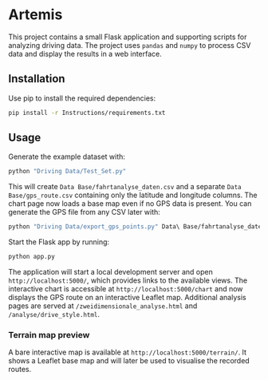 # Artemis

This project contains a small Flask application and supporting scripts for analyzing driving data.  The project uses `pandas` and `numpy` to process CSV data and display the results in a web interface.

## Installation

Use pip to install the required dependencies:

```bash
pip install -r Instructions/requirements.txt
```

## Usage

Generate the example dataset with:

```bash
python "Driving Data/Test_Set.py"
```

This will create `Data Base/fahrtanalyse_daten.csv` and a separate
`Data Base/gps_route.csv` containing only the latitude and longitude
columns. The chart page now loads a base map even if no GPS data is
present. You can generate the GPS file from any CSV later with:

```bash
python "Driving Data/export_gps_points.py" Data\ Base/fahrtanalyse_daten.csv
```

Start the Flask app by running:

```bash
python app.py
```

The application will start a local development server and open `http://localhost:5000/`,
which provides links to the available views.  The interactive chart is accessible
at `http://localhost:5000/chart` and now displays the GPS route on an interactive
Leaflet map.  Additional analysis pages are served at
`/zweidimensionale_analyse.html` and `/analyse/drive_style.html`.

### Terrain map preview

A bare interactive map is available at `http://localhost:5000/terrain/`.  It
shows a Leaflet base map and will later be used to visualise the recorded routes.
